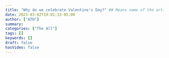 ```yaml
---
title: "Why do we celebrate Valentine's Day?" ## Means name of the article is filename
date: 2023-03-02T19:01:33-05:00
author: ["ATH"]
summary:
categories: ["The All"]
tags: []
keywords: []
draft: false
hasVideo: false
---
```

